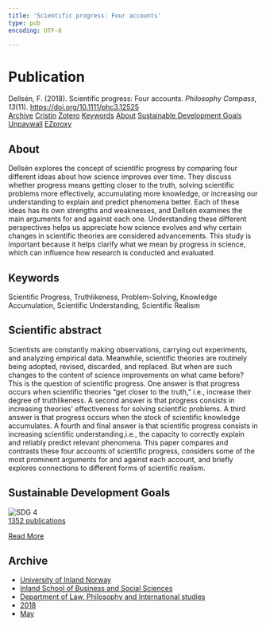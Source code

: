 ```yaml
---
title: 'Scientific progress: Four accounts'
type: pub
encoding: UTF-8

---
```

<h1>Publication</h1>
<article id="csl-bib-container-XPNASVWK" class="csl-bib-container">
  <div class="csl-bib-body"> <div class="csl-entry">Dellsén, F. (2018). Scientific progress: Four accounts. <i>Philosophy Compass</i>, <i>13</i>(11). <a href="https://doi.org/10.1111/phc3.12525">https://doi.org/10.1111/phc3.12525</a></div> </div>
  <div class="csl-bib-buttons">
    <a href="#taxonomy-article-XPNASVWK" alt="archive" class="csl-bib-button">Archive</a>
    <a href="https://app.cristin.no/results/show.jsf?id=1587445" alt="Cristin" class="csl-bib-button">Cristin</a>
    <a href="http://zotero.org/groups/5881554/items/XPNASVWK" alt="Zotero" class="csl-bib-button">Zotero</a>
    <a href="#keywords-article-XPNASVWK" alt="keywords" class="csl-bib-button">Keywords</a>
    <a href="#about-article-XPNASVWK" alt="about_pub" class="csl-bib-button">About</a>
    <a href="#sdg-article-XPNASVWK" alt="sdg" class="csl-bib-button">Sustainable Development Goals</a>
    <a href="https://onlinelibrary.wiley.com/doi/pdfdirect/10.1111/phc3.12525" alt="Unpaywall" class="csl-bib-button">Unpaywall</a>
    <a href="https://onlinelibrary.wiley.com/doi/pdfdirect/10.1111/phc3.12525" alt="EZproxy" class="csl-bib-button">EZproxy</a>
  </div>
  <div id="csl-bib-meta-container-XPNASVWK"></div>
</article>
<div id="csl-bib-meta-XPNASVWK" class="csl-bib-meta">
  <article id="about-article-XPNASVWK" class="about_pub-article">
    <h1>About</h1>
    Dellsén explores the concept of scientific progress by comparing four different ideas about how science improves over time. They discuss whether progress means getting closer to the truth, solving scientific problems more effectively, accumulating more knowledge, or increasing our understanding to explain and predict phenomena better. Each of these ideas has its own strengths and weaknesses, and Dellsén examines the main arguments for and against each one. Understanding these different perspectives helps us appreciate how science evolves and why certain changes in scientific theories are considered advancements. This study is important because it helps clarify what we mean by progress in science, which can influence how research is conducted and evaluated.
  </article>
  <article id="keywords-article-XPNASVWK" class="keywords-article">
    <h1>Keywords</h1>
    Scientific Progress, Truthlikeness, Problem-Solving, Knowledge Accumulation, Scientific Understanding, Scientific Realism
  </article>
  <article id="abstract-article-XPNASVWK" class="abstract-article">
    <h1>Scientific abstract</h1>
    Scientists are constantly making observations, carrying out experiments, and analyzing empirical data. Meanwhile, scientific theories are routinely being adopted, revised, discarded, and replaced. But when are such changes to the content of science improvements on what came before? This is the question of scientific progress. One answer is that progress occurs when scientific theories “get closer to the truth,” i.e., increase their degree of truthlikeness. A second answer is that progress consists in increasing theories' effectiveness for solving scientific problems. A third answer is that progress occurs when the stock of scientific knowledge accumulates. A fourth and final answer is that scientific progress consists in increasing scientific understanding,i.e., the capacity to correctly explain and reliably predict relevant phenomena. This paper compares and contrasts these four accounts of scientific progress, considers some of the most prominent arguments for and against each account, and briefly explores connections to different forms of scientific realism.
  </article>
  <article id="sdg-article-XPNASVWK" class="sdg-article">
    <h1>Sustainable Development Goals</h1>
    <div class="sdg-container"><div id="sdg4" class="sdg">
        <img src="{{< params subfolder >}}images/sdg/sdg04_en.png" class="image" alt="SDG 4">
        <div class="sdg-overlay">
          <a href="/en/archive/?key=?sdg=4#archive" class="sdg-publication-count"><span>1352</span> publications</a>
          <p><a href="https://sdgs.un.org/goals/goal4" class="sdg-read-more">Read More</a></p>
        </div>
      </div></div>
  </article>
  <article id="taxonomy-article-XPNASVWK" class="taxonomy-article">
    <h1>Archive</h1>
    <ul>
      <li>
        <a href="/en/archive/?key=3DCRN523">University of Inland Norway</a>
      </li>
      <li>
        <a href="/en/archive/?key=DU8Q9LN9">Inland School of Business and Social Sciences</a>
      </li>
      <li>
        <a href="/en/archive/?key=ITYAG68H">Department of Law, Philosophy and International studies</a>
      </li>
      <li>
        <a href="/en/archive/?key=U76UGHNS">2018</a>
      </li>
      <li>
        <a href="/en/archive/?key=WI42XCQH">May</a>
      </li>
    </ul>
  </article>
</div>
